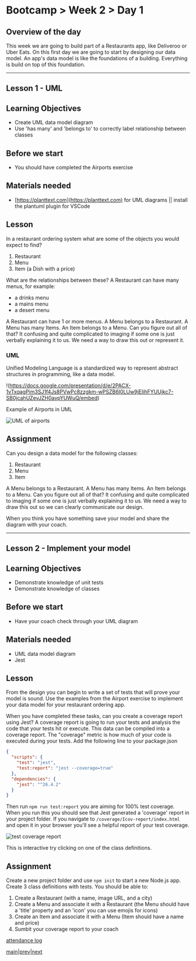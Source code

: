 # Bootcamp > Week 2 > Day 1

## Overview of the day

This week we are going to build part of a Restaurants app, like Deliveroo or Uber Eats. On this first day we are going to start by designing our data model. An app's data model is like the foundations of a building. Everything is build on top of this foundation.

<hr/>

## Lesson 1 - UML

## Learning Objectives

* Create UML data model diagram
* Use 'has many' and 'belongs to' to correctly label relationship between classes

## Before we start

* You should have completed the Airports exercise

## Materials needed

* [https://planttext.com](https://planttext.com) for UML diagrams || install the plantuml plugin for VSCode

## Lesson

In a restaurant ordering system what are some of the objects you would expect to find?

1. Restaurant
1. Menu
1. Item (a Dish with a price)

What are the relationships between these? A Restaurant can have many menus, for example:

* a drinks menu
* a mains menu
* a desert menu

A Restaurant can have 1 or more menus. A Menu belongs to a Restaurant. A Menu has many Items. An Item belongs to a Menu. Can you figure out all of that? It confusing and quite complicated to imaging if some one is just verbally explaining it to us. We need a way to draw this out or represent it.

### UML

Unified Modeling Language is a standardized way to represent abstract structures in programming, like a data model.

!(https://docs.google.com/presentation/d/e/2PACX-1vTxqagPim3SJ1f4Js8PVwPc8zzgkm-wPSZB6I0LUw9jEIihFYUUjkc7-SB0jcahUZevJZH0avpYUWuQ/embed)

Example of Airports in UML

![UML of airports](https://user-images.githubusercontent.com/4499581/93352652-fa52b900-f832-11ea-81a8-ebd2b8e43f97.png)

## Assignment

Can you design a data model for the following classes:

1. Restaurant
1. Menu
1. Item

A Menu belongs to a Restaurant. A Menu has many Items. An Item belongs to a Menu. Can you figure out all of that? It confusing and quite complicated to imaging if some one is just verbally explaining it to us. We need a way to draw this out so we can clearly communicate our design.

When you think you have something save your model and share the diagram with your coach.

----

## Lesson 2 - Implement your model

## Learning Objectives

* Demonstrate knowledge of unit tests
* Demonstrate knowledge of classes

## Before we start

* Have your coach check through your UML diagram

## Materials needed

* UML data model diagram
* Jest

## Lesson

From the design you can begin to write a set of tests that will prove your model is sound. Use the examples from the Airport exercise to implement your data model for your restaurant ordering app.

When you have completed these tasks, can you create a coverage report using Jest? A coverage report is going to run your tests and analysis the code that your tests hit or execute. This data can be compiled into a coverage report. The "coverage" metric is how much of your code is executed during your tests. Add the following line to your package.json

```json
{
  "scripts": {
    "test": "jest",
    "test:report": "jest --coverage=true"
  },
  "dependencies": {
    "jest": "^26.4.2"
  }
}
```
Then run `npm run test:report` you are aiming for 100% test coverage. When you run this you should see that Jest generated a 'coverage' report in your project folder. If you navigate to `/coverage/Icov-report/index.html` and open it in your browser you'll see a helpful report of your test coverage.

![test coverage report](https://user-images.githubusercontent.com/4499581/93334401-cc627a00-f81c-11ea-9c98-4825235c06a4.png)

This is interactive try clicking on one of the class definitions.

## Assignment

Create a new project folder and use `npm init` to start a new Node.js app. Create 3 class definitions with tests. You should be able to:

1. Create a Restaurant (with a name, image URL, and a city)
1. Create a Menu and associate it with a Restaurant (the Menu should have a 'title' property and an 'icon' you can use emojis for icons)
1. Create an Item and associate it with a Menu (Item should have a name and price)
1. Sumbit your coverage report to your coach

[attendance log](https://platform.multiverse.io/apprentice/attendance-log/158)

[main](/swe)|[prev](/swe/bootcamp/wk1/day5.html)|[next](/swe/bootcamp/wk2/day2.html)


